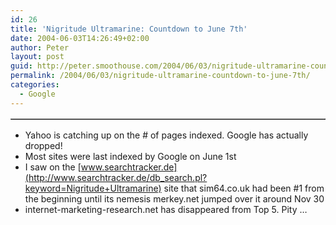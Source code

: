 ```yaml
---
id: 26
title: 'Nigritude Ultramarine: Countdown to June 7th'
date: 2004-06-03T14:26:49+02:00
author: Peter
layout: post
guid: http://peter.smoothouse.com/2004/06/03/nigritude-ultramarine-countdown-to-june-7th/
permalink: /2004/06/03/nigritude-ultramarine-countdown-to-june-7th/
categories:
  - Google
---
```

<table border="1" cellspacing= "0" > 

</table> 

  * Yahoo is catching up on the # of pages indexed. Google has actually dropped! 
  * Most sites were last indexed by Google on June 1st 
  * I saw on the [www.searchtracker.de](http://www.searchtracker.de/db_search.pl?keyword=Nigritude+Ultramarine) site that sim64.co.uk had been #1 from the beginning until its nemesis merkey.net jumped over it around Nov 30 
  * internet-marketing-research.net has disappeared from Top 5. Pity &#8230;
